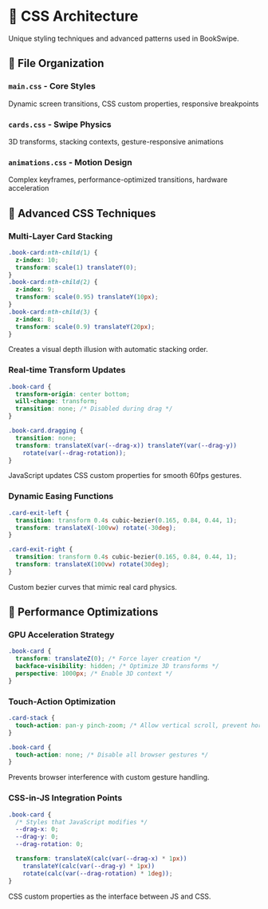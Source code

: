 # 🎨 CSS Architecture

Unique styling techniques and advanced patterns used in BookSwipe.

## 📁 File Organization

### `main.css` - Core Styles

Dynamic screen transitions, CSS custom properties, responsive breakpoints

### `cards.css` - Swipe Physics

3D transforms, stacking contexts, gesture-responsive animations

### `animations.css` - Motion Design

Complex keyframes, performance-optimized transitions, hardware acceleration

## 🔧 Advanced CSS Techniques

### Multi-Layer Card Stacking

```css
.book-card:nth-child(1) {
  z-index: 10;
  transform: scale(1) translateY(0);
}
.book-card:nth-child(2) {
  z-index: 9;
  transform: scale(0.95) translateY(10px);
}
.book-card:nth-child(3) {
  z-index: 8;
  transform: scale(0.9) translateY(20px);
}
```

Creates a visual depth illusion with automatic stacking order.

### Real-time Transform Updates

```css
.book-card {
  transform-origin: center bottom;
  will-change: transform;
  transition: none; /* Disabled during drag */
}

.book-card.dragging {
  transition: none;
  transform: translateX(var(--drag-x)) translateY(var(--drag-y))
    rotate(var(--drag-rotation));
}
```

JavaScript updates CSS custom properties for smooth 60fps gestures.

### Dynamic Easing Functions

```css
.card-exit-left {
  transition: transform 0.4s cubic-bezier(0.165, 0.84, 0.44, 1);
  transform: translateX(-100vw) rotate(-30deg);
}

.card-exit-right {
  transition: transform 0.4s cubic-bezier(0.165, 0.84, 0.44, 1);
  transform: translateX(100vw) rotate(30deg);
}
```

Custom bezier curves that mimic real card physics.

## 🎯 Performance Optimizations

### GPU Acceleration Strategy

```css
.book-card {
  transform: translateZ(0); /* Force layer creation */
  backface-visibility: hidden; /* Optimize 3D transforms */
  perspective: 1000px; /* Enable 3D context */
}
```

### Touch-Action Optimization

```css
.card-stack {
  touch-action: pan-y pinch-zoom; /* Allow vertical scroll, prevent horizontal */
}

.book-card {
  touch-action: none; /* Disable all browser gestures */
}
```

Prevents browser interference with custom gesture handling.

### CSS-in-JS Integration Points

```css
.book-card {
  /* Styles that JavaScript modifies */
  --drag-x: 0;
  --drag-y: 0;
  --drag-rotation: 0;

  transform: translateX(calc(var(--drag-x) * 1px))
    translateY(calc(var(--drag-y) * 1px))
    rotate(calc(var(--drag-rotation) * 1deg));
}
```

CSS custom properties as the interface between JS and CSS.
